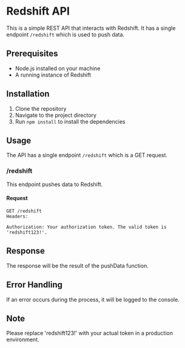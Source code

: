 # Redshift API

This is a simple REST API that interacts with Redshift. It has a single endpoint `/redshift` which is used to push data.

## Prerequisites

- Node.js installed on your machine
- A running instance of Redshift

## Installation

1. Clone the repository
2. Navigate to the project directory
3. Run `npm install` to install the dependencies

## Usage

The API has a single endpoint `/redshift` which is a GET request.

### /redshift

This endpoint pushes data to Redshift.

#### Request

```http
GET /redshift
Headers:

Authorization: Your authorization token. The valid token is 'redshift123!'.
```

## Response

The response will be the result of the pushData function.

## Error Handling

If an error occurs during the process, it will be logged to the console.

## Note

Please replace 'redshift123!' with your actual token in a production environment.
